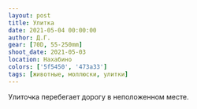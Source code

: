 ```yaml
---
layout: post
title: Улитка
date: 2021-05-04 00:00:00
author: Д.Г.
gear: [70D, 55-250mm]
shoot_date: 2021-05-03
location: Нахабино
colors: ['5f5450', '473a33']
tags: [животные, моллюски, улитки]
---
```

Улиточка перебегает дорогу в неположенном месте.
